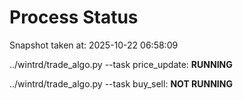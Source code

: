# Process Status

Snapshot taken at: 2025-10-22 06:58:09

../wintrd/trade_algo.py --task price_update: **RUNNING**

../wintrd/trade_algo.py --task buy_sell: **NOT RUNNING**

